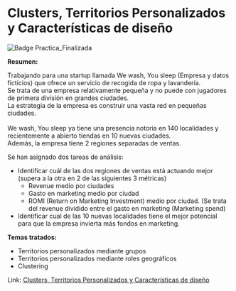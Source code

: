 # Clusters, Territorios Personalizados y Características de diseño

![Badge Practica_Finalizada](https://img.shields.io/badge/STATUS-PRACTICA%20FINALIZADA-green)

**Resumen:**  
<p>
Trabajando para una startup llamada We wash, You sleep (Empresa y datos ficticios) que ofrece un servicio de recogida de ropa y lavandería.<br> 
Se trata de una empresa relativamente pequeña y no puede con jugadores de primera división en grandes ciudades.<br>
La estrategia de la empresa es construir una vasta red en pequeñas ciudades.<br>
<br>
We wash, You sleep ya tiene una presencia notoria en 140 localidades y recientemente a abierto tiendas en 10 nuevas ciudades.<br> 
Además, la empresa tiene 2 regiones separadas de ventas.<br>
</p>

Se han asignado dos tareas de análisis:  
   - Identificar cuál de las dos regiones de ventas está actuando mejor (supera a la otra en 2 de las siguientes 3 métricas)  
      * Revenue medio por ciudades
      * Gasto en marketing medio por ciudad
      * ROMI (Return on Marketing Investment) medio por ciudad. (Se trata del revenue dividido entre el gasto en marketing (Marketing spend)   
   - Identificar cual de las 10 nuevas localidades tiene el mejor potencial para que la empresa invierta más fondos en marketing.

**Temas tratados:**  
   - Territorios personalizados mediante grupos
   - Territorios personalizados mediante roles geográficos
   - Clustering

Link:
[Clusters, Territorios Personalizados y Características de diseño](https://public.tableau.com/app/profile/ariel2737/viz/StartupExpansin/InversinNuevasTiendas)
